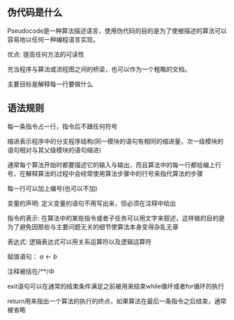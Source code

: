 ## 伪代码是什么
Pseudocode是一种算法描述语言，使用伪代码的目的是为了使被描述的算法可以容易地以任何一种编程语言实现。

优点:
提高任何方法的可读性

充当程序与算法或流程图之间的桥梁，也可以作为一个粗略的文档。

主要目标是解释每一行要做什么

## 语法规则
每一条指令占一行，指令后不跟任何符号

缩进表示程序中的分支程序结构(同一模块的语句有相同的缩进量，次一级模块的语句相对与其父级模块的语句缩进)

通常每个算法开始时都要描述它的输入与输出，而且算法中的每一行都给编上行号，在解释算法的过程中会经常使用算法步骤中的行号来指代算法的步骤

每一行可以加上编号(也可以不加)

变量的声明:
定义变量的语句不用写出来，但必须在注释中给出

指令的表示:
在算法中的某些指令或者子任务可以用文字来叙述，这样做的目的是为了避免因那些与主要问题无关的细节使算法本身变得杂乱无章

表达式:
逻辑表达式可以用关系运算符以及逻辑运算符

赋值语句：
$a\leftarrow b$

注释被括在/**/中

exit语句可以在通常的结束条件满足之前被用来结束while循环或者for循环的执行

return用来指出一个算法的执行的终点，如果算法在最后一条指令之后结束，通常被省略



